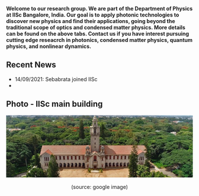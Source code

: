 **Welcome to our research group. We are part of the Department of Physics at IISc Bangalore, India. 
Our goal is to apply photonic technologies to discover new physics and find their applications, going beyond the traditional scope of optics and condensed matter physics. More details can be found on the above tabs. Contact us if you have interest pursuing cutting edge reseacrch in photonics, condensed matter physics, quantum physics, and nonlinear dynamics.**


## Recent News
  - 14/09/2021: Sebabrata joined IISc 
  - 


## Photo - IISc main building
<p align="center">
<img src="imageN/IIScBangalore.jpeg" width="670"/>
</p>

<p align="center">
(source: google image)
</p>
